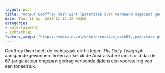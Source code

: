 ```yaml
---
layout: post
title: "Acteur Geoffrey Rush wint lasterzaak over vermeend ongepast gedrag"
date: Thu, 11 Apr 2019 12:15:45 +0200
categories: 
- entertainment 
- achterklap 
feature_image: "https://media.nu.nl/m/ipfxkrnaq9ee_sqr256.jpg/acteur-geoffrey-rush-wint-lasterzaak-over-vermeend-ongepast-gedrag.jpg"
---
```


Geoffrey Rush heeft de rechtszaak die hij tegen <em>The Daily Telegraph</em> aanspande gewonnen. In een artikel uit de Australische krant stond dat de 67-jarige acteur ongepast gedrag vertoonde tijdens een voorstelling van een toneelstuk.
